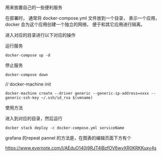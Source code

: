 用来放置自己的一些便利服务

在部署时， 通常将 docker-compose.yml 文件放到一个目录， 表示一个应用， docker 会为这个应用创建一个独立的网络， 便于和其它应用进行隔离。

进入对应的目录进行以下对应的操作


运行服务

    docker-compose up -d
    
停止服务

    docker-compose down



// docker-machine init

    docker-machine create --driver generic --generic-ip-address=xxxx --generic-ssh-key ~/.ssh/id_rsa $(vmname)


使用方法

进入到对应的目录，然后运行

    docker stack deploy -c docker-compose.yml serviceName


grafana 的repeat pannel 的方法是，在图表的编辑页面下方有个

https://www.evernote.com/l/AEduO140j9RJT4lBzfOV6wvXR0KRKKuxy4s